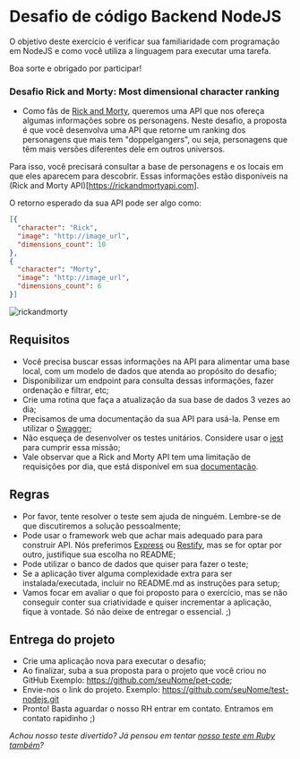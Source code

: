 # Desafio de código Backend NodeJS

O objetivo deste exercício é verificar sua familiaridade com programação em NodeJS
e como você utiliza a linguagem para executar uma tarefa.

Boa sorte e obrigado por participar!

### Desafio Rick and Morty: Most dimensional character ranking

  - Como fãs de [Rick and Morty](http://www.adultswim.com/videos/rick-and-morty/),
  queremos uma API que nos ofereça algumas informações sobre os personagens.
  Neste desafio, a proposta é que você desenvolva uma API que retorne um
  ranking dos personagens que mais tem "doppelgangers", ou seja, personagens que
  têm mais versões diferentes dele em outros universos.

  Para isso, você precisará consultar a base de personagens e os locais em que
  eles aparecem para descobrir.
  Essas informações estão disponíveis na
  (Rick and Morty API)[https://rickandmortyapi.com].

  O retorno esperado da sua API pode ser algo como:
  ```json
  [{
    "character": "Rick",
    "image": "http://image_url",
    "dimensions_count": 10
  },
  {
    "character": "Morty",
    "image": "http://image_url",
    "dimensions_count": 6
  }]
  ```

  ![rickandmorty](https://user-images.githubusercontent.com/463350/64463152-80053a00-d0f2-11e9-8996-7a360ea343f4.gif)

## Requisitos

  * Você precisa buscar essas informações na API para alimentar uma base local,
    com um modelo de dados que atenda ao propósito do desafio;
  * Disponibilizar um endpoint para consulta dessas informações, fazer ordenação
  e filtrar, etc;
  * Crie uma rotina que faça a atualização da sua base de dados 3 vezes ao dia;
  * Precisamos de uma documentação da sua API para usá-la. Pense em utilizar
    o [Swagger](https://swagger.io/);
  * Não esqueça de desenvolver os testes unitários. Considere usar o
    [jest](https://jestjs.io/) para cumprir essa missão;
  * Vale observar que a Rick and Morty API tem uma limitação de requisições por
    dia, que está disponível em sua
   [documentação](https://rickandmortyapi.com/documentation).


## Regras
  * Por favor, tente resolver o teste sem ajuda de ninguém. Lembre-se de que
  discutiremos a solução pessoalmente;
  * Pode usar o framework web que achar mais adequado para para construir API. Nós
  preferimos [Express](https://expressjs.com/) ou [Restify](http://restify.com/),
  mas se for optar por outro, justifique sua escolha no README;
  * Pode utilizar o banco de dados que quiser para fazer o teste;
  * Se a aplicação tiver alguma complexidade extra para ser instalada/executada,
  incluir no README.md as instruções para setup;
  * Vamos focar em avaliar o que foi proposto para o exercício, mas se não conseguir
  conter sua criatividade e quiser incrementar a aplicação, fique à vontade.
  Só não deixe de entregar o essencial. ;)

## Entrega do projeto

- Crie uma aplicação nova para executar o desafio;
- Ao finalizar, suba a sua proposta para o projeto que você criou no GitHub
Exemplo: https://github.com/seuNome/pet-code;
- Envie-nos o link do projeto. Exemplo: https://github.com/seuNome/test-nodejs.git
- Pronto! Basta aguardar o nosso RH entrar em contato. Entramos em contato rapidinho ;)

*Achou nosso teste divertido? Já pensou em tentar [nosso teste em Ruby também](https://github.com/petlove/vagas/tree/master/backend-ruby)?*
